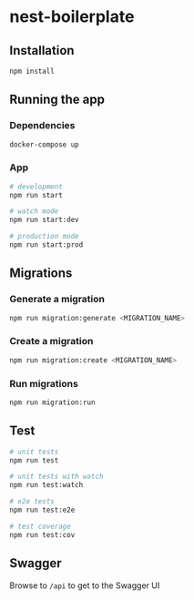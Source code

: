 # nest-boilerplate

## Installation

```bash
npm install
```

## Running the app

### Dependencies

```bash
docker-compose up
```

### App

```bash
# development
npm run start

# watch mode
npm run start:dev

# production mode
npm run start:prod
```

## Migrations

### Generate a migration

```bash
npm run migration:generate <MIGRATION_NAME>
```

### Create a migration

```bash
npm run migration:create <MIGRATION_NAME>
```

### Run migrations

```bash
npm run migration:run
```

## Test

```bash
# unit tests
npm run test

# unit tests with watch
npm run test:watch

# e2e tests
npm run test:e2e

# test coverage
npm run test:cov
```

## Swagger

Browse to `/api` to get to the Swagger UI
